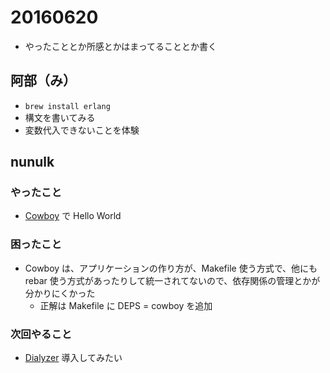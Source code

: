 # 20160620

- やったこととか所感とかはまってることとか書く

## 阿部（み）

- `brew install erlang`
- 構文を書いてみる
- 変数代入できないことを体験

## nunulk

### やったこと

- [Cowboy](http://ninenines.eu/docs/en/cowboy/1.0/guide/) で Hello World

### 困ったこと

- Cowboy は、アプリケーションの作り方が、Makefile 使う方式で、他にも rebar 使う方式があったりして統一されてないので、依存関係の管理とかが分かりにくかった
  - 正解は Makefile に DEPS = cowboy を追加

### 次回やること

- [Dialyzer](http://erlang.org/doc/apps/dialyzer/dialyzer_chapter.html) 導入してみたい
